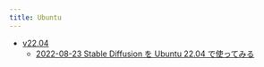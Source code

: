 ```yaml
---
title: Ubuntu
---
```



- [v22.04](./v22.04/index.md)
    - [2022-08-23 Stable Diffusion を Ubuntu 22.04 で使ってみる](./../../../../../d/2022/08/23/Stable_Diffusion_を_Ubuntu_22.04_で使ってみる.md)




